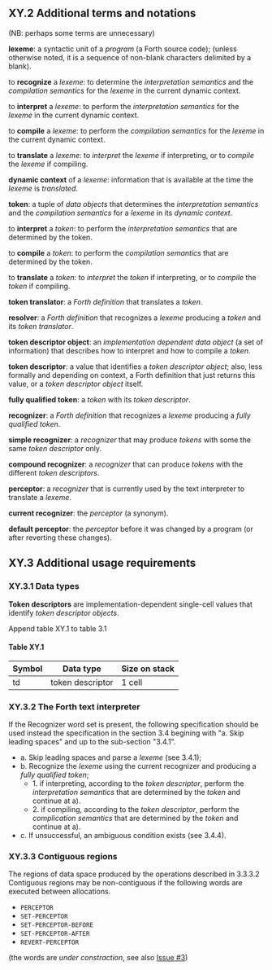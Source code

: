 ## XY.2 Additional terms and notations

(NB: perhaps some terms are unnecessary)

**lexeme**: a syntactic unit of a _program_ (a Forth source code); (unless otherwise noted, it is a sequence of non-blank characters delimited by a blank).

to **recognize** a _lexeme_: to determine the _interpretation semantics_ and the _compilation semantics_ for the _lexeme_ in the current dynamic context.

to **interpret** a _lexeme_: to perform the _interpretation semantics_ for the _lexeme_ in the current dynamic context.

to **compile** a _lexeme_: to perform the _compilation semantics_ for the _lexeme_ in the current dynamic context.

to **translate** a _lexeme_: to _interpret_ the _lexeme_ if interpreting, or to _compile_ the _lexeme_ if compiling.

**dynamic context** of a _lexeme_: information that is available at the time the _lexeme_ is _translated_.

**token**: a tuple of _data objects_ that determines the _interpretation semantics_ and the _compilation semantics_ for a _lexeme_ in its _dynamic context_.

to **interpret** a _token_: to perform the _interpretation semantics_ that are determined by the token.

to **compile** a _token_: to perform the _compilation semantics_ that are determined by the token.

to **translate** a _token_: to _interpret_ the _token_ if interpreting, or to _compile_ the _token_ if compiling.

**token translator**: a _Forth definition_ that translates a _token_.

**resolver**: a _Forth definition_ that recognizes a _lexeme_ producing a _token_ and its _token translator_.

**token descriptor object**: an _implementation dependent_ _data object_ (a set of information) that describes how to interpret and how to compile a _token_.

**token descriptor**: a value that identifies a _token descriptor object_;
also, less formally and depending on context,
a Forth definition that just returns this value,
or a _token descriptor object_ itself.

**fully qualified token**: a _token_ with its _token descriptor_.

**recognizer**: a _Forth definition_ that recognizes a _lexeme_ producing a _fully qualified token_.

**simple recognizer**: a _recognizer_ that may produce _tokens_ with some the same _token descriptor_ only.

**compound recognizer**: a _recognizer_ that can produce _tokens_ with the different _token descriptors_.

**perceptor**: a _recognizer_ that is currently used by the text interpreter to translate a _lexeme_.

**current recognizer**: the _perceptor_ (a synonym).

**default perceptor**: the _perceptor_ before it was changed by a program (or after reverting these changes).


## XY.3 Additional usage requirements

### XY.3.1 Data types

**Token descriptors** are implementation-dependent single-cell values that identify _token descriptor objects_.

Append table XY.1 to table 3.1

#### Table XY.1
Symbol | Data type | Size on stack
-- | -- | --
td | token descriptor | 1 cell



### XY.3.2 The Forth text interpreter

If the Recognizer word set is present, the following specification should be used instead the specification in the section 3.4 begining with "a. Skip leading spaces" and up to the sub-section "3.4.1".

- a. Skip leading spaces and parse a _lexeme_ (see 3.4.1);
- b. Recognize the _lexeme_ using the current recognizer and producing a _fully qualified token_;
  -  1\. if interpreting, according to the _token descriptor_, perform the _interpretation semantics_ that are determined by the _token_ and continue at a).
  -  2\. if compiling, according to the _token descriptor_, perform the _complication semantics_ that are determined by the _token_ and continue at a).
- c. If unsuccessful, an ambiguous condition exists (see 3.4.4).



### XY.3.3 Contiguous regions

The regions of data space produced by the operations described in 3.3.3.2 Contiguous regions may be non-contiguous if the following words are executed between allocations. 

 - `PERCEPTOR`
 - `SET-PERCEPTOR`
 - `SET-PERCEPTOR-BEFORE`
 - `SET-PERCEPTOR-AFTER`
 - `REVERT-PERCEPTOR`

(the words are *under constraction*, see also [Issue #3](https://github.com/ForthHub/fep-recognizer/issues/3))
